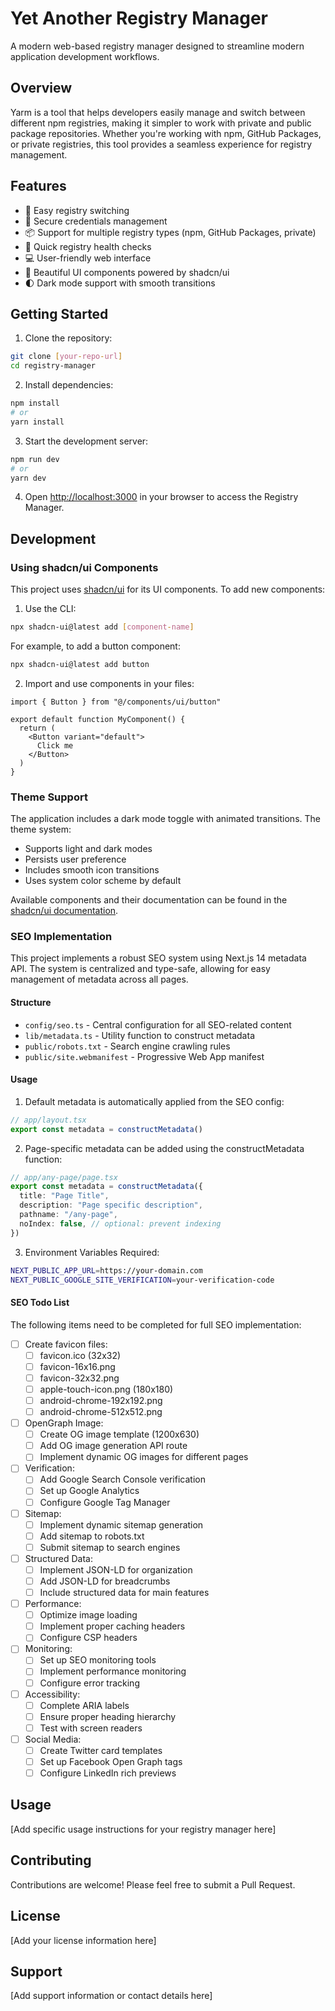 # Yet Another Registry Manager

A modern web-based registry manager designed to streamline modern application development workflows.

## Overview

Yarm is a tool that helps developers easily manage and switch between different npm registries, making it simpler to work with private and public package repositories. Whether you're working with npm, GitHub Packages, or private registries, this tool provides a seamless experience for registry management.

## Features

- 🔄 Easy registry switching
- 🔑 Secure credentials management
- 📦 Support for multiple registry types (npm, GitHub Packages, private)
- 🚀 Quick registry health checks
- 💻 User-friendly web interface
- 🎨 Beautiful UI components powered by shadcn/ui
- 🌓 Dark mode support with smooth transitions

## Getting Started

1. Clone the repository:
```bash
git clone [your-repo-url]
cd registry-manager
```

2. Install dependencies:
```bash
npm install
# or
yarn install
```

3. Start the development server:
```bash
npm run dev
# or
yarn dev
```

4. Open [http://localhost:3000](http://localhost:3000) in your browser to access the Registry Manager.

## Development

### Using shadcn/ui Components

This project uses [shadcn/ui](https://ui.shadcn.com/) for its UI components. To add new components:

1. Use the CLI:
```bash
npx shadcn-ui@latest add [component-name]
```

For example, to add a button component:
```bash
npx shadcn-ui@latest add button
```

2. Import and use components in your files:
```tsx
import { Button } from "@/components/ui/button"

export default function MyComponent() {
  return (
    <Button variant="default">
      Click me
    </Button>
  )
}
```

### Theme Support

The application includes a dark mode toggle with animated transitions. The theme system:
- Supports light and dark modes
- Persists user preference
- Includes smooth icon transitions
- Uses system color scheme by default

Available components and their documentation can be found in the [shadcn/ui documentation](https://ui.shadcn.com/docs/components/accordion).

### SEO Implementation

This project implements a robust SEO system using Next.js 14 metadata API. The system is centralized and type-safe, allowing for easy management of metadata across all pages.

#### Structure
- `config/seo.ts` - Central configuration for all SEO-related content
- `lib/metadata.ts` - Utility function to construct metadata
- `public/robots.txt` - Search engine crawling rules
- `public/site.webmanifest` - Progressive Web App manifest

#### Usage

1. Default metadata is automatically applied from the SEO config:
```typescript
// app/layout.tsx
export const metadata = constructMetadata()
```

2. Page-specific metadata can be added using the constructMetadata function:
```typescript
// app/any-page/page.tsx
export const metadata = constructMetadata({
  title: "Page Title",
  description: "Page specific description",
  pathname: "/any-page",
  noIndex: false, // optional: prevent indexing
})
```

3. Environment Variables Required:
```bash
NEXT_PUBLIC_APP_URL=https://your-domain.com
NEXT_PUBLIC_GOOGLE_SITE_VERIFICATION=your-verification-code
```

#### SEO Todo List

The following items need to be completed for full SEO implementation:

- [ ] Create favicon files:
  - [ ] favicon.ico (32x32)
  - [ ] favicon-16x16.png
  - [ ] favicon-32x32.png
  - [ ] apple-touch-icon.png (180x180)
  - [ ] android-chrome-192x192.png
  - [ ] android-chrome-512x512.png

- [ ] OpenGraph Image:
  - [ ] Create OG image template (1200x630)
  - [ ] Add OG image generation API route
  - [ ] Implement dynamic OG images for different pages

- [ ] Verification:
  - [ ] Add Google Search Console verification
  - [ ] Set up Google Analytics
  - [ ] Configure Google Tag Manager

- [ ] Sitemap:
  - [ ] Implement dynamic sitemap generation
  - [ ] Add sitemap to robots.txt
  - [ ] Submit sitemap to search engines

- [ ] Structured Data:
  - [ ] Implement JSON-LD for organization
  - [ ] Add JSON-LD for breadcrumbs
  - [ ] Include structured data for main features

- [ ] Performance:
  - [ ] Optimize image loading
  - [ ] Implement proper caching headers
  - [ ] Configure CSP headers

- [ ] Monitoring:
  - [ ] Set up SEO monitoring tools
  - [ ] Implement performance monitoring
  - [ ] Configure error tracking

- [ ] Accessibility:
  - [ ] Complete ARIA labels
  - [ ] Ensure proper heading hierarchy
  - [ ] Test with screen readers

- [ ] Social Media:
  - [ ] Create Twitter card templates
  - [ ] Set up Facebook Open Graph tags
  - [ ] Configure LinkedIn rich previews

## Usage

[Add specific usage instructions for your registry manager here]

## Contributing

Contributions are welcome! Please feel free to submit a Pull Request.

## License

[Add your license information here]

## Support

[Add support information or contact details here]
